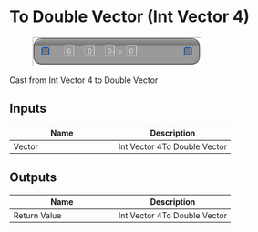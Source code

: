 # To Double Vector (Int Vector 4)

<div align="left" data-full-width="false">

<figure><img src="To_Double_Vector_(Int_Vector_4).png" alt=""><figcaption></figcaption></figure>

</div>

Cast from Int Vector 4 to Double Vector

## Inputs

<table>
<thead><tr><th width="170">Name</th><th>Description</th></tr></thead>
<tbody>
<tr><td>Vector</td><td>Int Vector 4To Double Vector</td></tr>
</tbody>
</table>

## Outputs

<table>
<thead><tr><th width="170">Name</th><th>Description</th></tr></thead>
<tbody>
<tr><td>Return Value</td><td>Int Vector 4To Double Vector</td></tr>
</tbody>
</table>